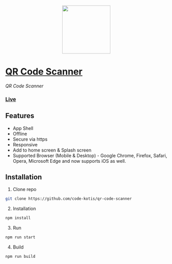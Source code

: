 ### <p align="center"><img width="150px" height="150px" src="https://raw.githubusercontent.com/code-kotis/qr-code-scanner/master/app/images/touch/android-chrome-192x192.png"></p>

# [QR Code Scanner](https://qrcodescan.in)

*QR Code Scanner*

### [Live](https://qrcodescan.in)

## Features

  - App Shell
  - Offline
  - Secure via https
  - Responsive
  - Add to home screen & Splash screen
  - Supported Browser (Mobile & Desktop) - Google Chrome, Firefox, Safari, Opera, Microsoft Edge and now supports iOS as well.

## Installation

1. Clone repo

  ```bash
  git clone https://github.com/code-kotis/qr-code-scanner
  ```

2. Installation

  ```bash
  npm install
  ```

3. Run

  ```bash
  npm run start
  ```

4. Build

  ```bash
  npm run build
  ```

